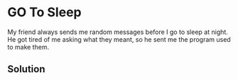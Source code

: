# GO To Sleep

My friend always sends me random messages before I go to sleep at night. 
He got tired of me asking what they meant, so he sent me the program used to make them.

## Solution


